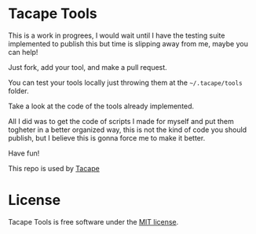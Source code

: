 Tacape Tools
============

This is a work in progrees, I would wait until I have the testing suite implemented to publish this but time is slipping away from me, maybe you can help!

Just fork, add your tool, and make a pull request.

You can test your tools locally just throwing them at the `~/.tacape/tools` folder.

Take a look at the code of the tools already implemented.

All I did was to get the code of scripts I made for myself and put them togheter in a better organized way, this is not the kind of code you should publish, but I believe this is gonna force me to make it better.

Have fun!

This repo is used by [Tacape](https://github.com/lucasmartins/tacape)

License
=======

Tacape Tools is free software under the [MIT license](http://lucasmartins.mit-license.org).
